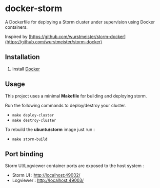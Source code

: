docker-storm
=============
A Dockerfile for deploying a Storm cluster under supervision using Docker containers. 

Inspired by [https://github.com/wurstmeister/storm-docker](https://github.com/wurstmeister/storm-docker)

Installation
------------
1. Install [Docker](https://www.docker.io/)

Usage
-----
This project uses a minimal **Makefile** for building and deploying storm.

Run the following commands to deploy/destroy your cluster.


  - ```make deploy-cluster```
  - ```make destroy-cluster```

To rebuild the **ubuntu/storm** image just run :

  - ```make storm-build```

Port binding 
-------------

Storm UI/Logviewer container ports are exposed to the host system : 


  - Storm UI : [http://localhost:49002/](http://localhost:49002/)
  - Logviewer : [http://localhost:49003/](http://localhost:49003/)
